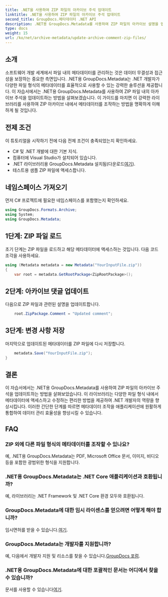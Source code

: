 ```yaml
---
title: .NET을 사용하여 ZIP 파일의 아카이브 주석 업데이트
linktitle: .NET을 사용하여 ZIP 파일의 아카이브 주석 업데이트
second_title: GroupDocs.메타데이터 .NET API
description: .NET용 GroupDocs.Metadata를 사용하여 ZIP 파일의 아카이브 설명을 업데이트하는 방법을 알아보세요. C# 애플리케이션의 메타데이터 관리를 손쉽게 향상하세요.
type: docs
weight: 15
url: /ko/net/archive-metadata/update-archive-comment-zip-files/
---
```

## 소개
소프트웨어 개발 세계에서 파일 내의 메타데이터를 관리하는 것은 데이터 무결성과 접근성을 보장하는 중요한 측면입니다. .NET용 GroupDocs.Metadata는 .NET 개발자가 다양한 파일 형식의 메타데이터를 효율적으로 사용할 수 있는 강력한 솔루션을 제공합니다. 이 자습서에서는 .NET용 GroupDocs.Metadata를 사용하여 ZIP 파일 내의 아카이브 주석을 업데이트하는 방법을 살펴보겠습니다. 이 가이드를 마치면 이 강력한 라이브러리를 사용하여 ZIP 아카이브 내에서 메타데이터를 조작하는 방법을 명확하게 이해하게 될 것입니다.
## 전제 조건
이 튜토리얼을 시작하기 전에 다음 전제 조건이 충족되었는지 확인하세요.
- C# 및 .NET 개발에 대한 기본 지식.
- 컴퓨터에 Visual Studio가 설치되어 있습니다.
-  .NET 라이브러리용 GroupDocs.Metadata 설치됨(다운로드[여기](https://releases.groupdocs.com/metadata/net/)).
- 테스트용 샘플 ZIP 파일에 액세스합니다.

## 네임스페이스 가져오기
먼저 C# 프로젝트에 필요한 네임스페이스를 포함했는지 확인하세요.
```csharp
using GroupDocs.Formats.Archive;
using System;
using GroupDocs.Metadata;
```
## 1단계: ZIP 파일 로드
초기 단계는 ZIP 파일을 로드하고 해당 메타데이터에 액세스하는 것입니다. 다음 코드 조각을 사용하세요.
```csharp
using (Metadata metadata = new Metadata("YourInputFile.zip"))
{
    var root = metadata.GetRootPackage<ZipRootPackage>();
```
## 2단계: 아카이브 댓글 업데이트
다음으로 ZIP 파일과 관련된 설명을 업데이트합니다.
```csharp
    root.ZipPackage.Comment = "Updated comment";
```
## 3단계: 변경 사항 저장
마지막으로 업데이트된 메타데이터를 ZIP 파일에 다시 저장합니다.
```csharp
    metadata.Save("YourInputFile.zip");
}
```

## 결론
이 자습서에서는 .NET용 GroupDocs.Metadata를 사용하여 ZIP 파일의 아카이브 주석을 업데이트하는 방법을 살펴보았습니다. 이 라이브러리는 다양한 파일 형식 내에서 메타데이터에 액세스하고 수정하는 편리한 방법을 제공하여 .NET 개발자의 역량을 향상시킵니다. 이러한 간단한 단계를 따르면 메타데이터 조작을 애플리케이션에 원활하게 통합하여 데이터 관리 효율성을 향상시킬 수 있습니다.

## FAQ
### ZIP 외에 다른 파일 형식의 메타데이터를 조작할 수 있나요?
예, .NET용 GroupDocs.Metadata는 PDF, Microsoft Office 문서, 이미지, 비디오 등을 포함한 광범위한 형식을 지원합니다.
### .NET용 GroupDocs.Metadata는 .NET Core 애플리케이션과 호환됩니까?
예, 라이브러리는 .NET Framework 및 .NET Core 환경 모두와 호환됩니다.
### GroupDocs.Metadata에 대한 임시 라이센스를 얻으려면 어떻게 해야 합니까?
 임시면허를 받을 수 있습니다.[여기](https://purchase.groupdocs.com/temporary-license/).
### GroupDocs.Metadata는 개발자를 지원합니까?
 예, 다음에서 개발자 지원 및 리소스를 찾을 수 있습니다.[GroupDocs 포럼](https://forum.groupdocs.com/c/metadata/14).
### .NET용 GroupDocs.Metadata에 대한 포괄적인 문서는 어디에서 찾을 수 있습니까?
 문서를 사용할 수 있습니다[여기](https://reference.groupdocs.com/metadata/net/).